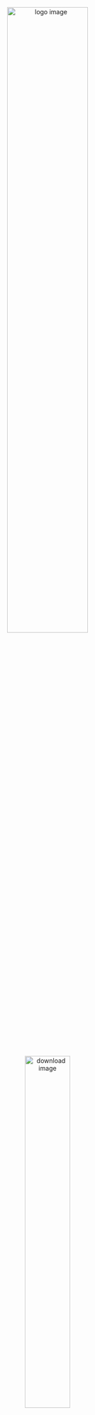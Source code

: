 <p align="center"><img src="https://raw.githubusercontent.com/trolit/sShuffler/storage/images/logo.png" width="60%" alt="logo image"></p>

<p align="center"><a href="https://github.com/trolit/sShuffler/releases/download/v1.1/sShuffler_desktop.zip"><img src="https://raw.githubusercontent.com/trolit/sShuffler/storage/images/5.png" width="45%" alt="download image"></a></p>

Check for viruses <a href="https://www.virustotal.com/gui/url-analysis/u-9e728f005d4938ca844107d17563e5b59933ac5ece9509a575959eccd515ed14-1586804287/detection">here</a> with VirusTotal.

<h4>About</h4>

<table>
  <tbody>
    <tr>
      <td>
        project timeframe
      </td>
      <td>12.04.2020 - 13.04.2020 (v1.1)</td>
    </tr>
  </tbody>
</table>

<p align="justify">sShuffler stands for song Shuffler. It is an open source, simple solution that gives playlists second life(literally) by randomly(well, pseudorandomly..) rearranging it. If you listen to the songs in the same order(especially while driving a car), sooner or later you will want to reorder it to make it unpredictable. What you can do is use random play function(if your car owns it).. but that might feel just too random(you don't want to get the same song N times) or.. try software that reorders playlist for you so you don't have to rename songs manually and loose time(I recommend Mp3Tag if you want to sort playlist freely). sShuffler generates output with leading zeros that order is strongly observed by most music players. Created for private purposes but maybe someone will find it useful too :) </p>

<h4>Consider the following situation</h4>

<p align="justify">You uploaded 15 songs on USB drive in 1..15 convention. Then you connected it to the music player. After first song ended, player launched track number 11. That's because music player found at first place number 1. If you switch next songs you will get 12, 13, 14, 15 and after 15 you will hear second track. Some of the players act like that. How to overcome this situation? Refer to car documentation and configure music player or... use quicker workaround by adding leading zeros.</p>

<p align="justify">If you use leading zeros for the mentioned 15 tracks, for e.g. 001 to 015, position of the 1 will matter so your music player after track 001 will launch 002!</p>

<h4>About app</h4>

<p align="justify">sShuffler generates output like this</p>

<p align="left"><img src="https://raw.githubusercontent.com/trolit/sShuffler/storage/images/3.png" width="40%" alt="generate from 1"></p>

<p align="justify">But if needed, you can set manually starting number(when for e.g. you got some new tracks that you want to put at the beginning of the playlist). Then new tracks order can also be automated but this time without specifying starting point:) </p>

<p align="left"><img src="https://raw.githubusercontent.com/trolit/sShuffler/storage/images/4.png" width="40%" alt="generate from N"></p>

<p align="justify">sShuffler interface looks like this</p>

<p align="center"><img src="https://raw.githubusercontent.com/trolit/sShuffler/storage/images/1.PNG" width="70%" alt="sShuffler interface"></p>

<p align="justify">In the Log area you will see messages that appear on certain events</p>

<p align="center"><img src="https://raw.githubusercontent.com/trolit/sShuffler/storage/images/2.PNG" width="70%" alt="sShuffler - log"></p>

<h4>Usage</h4>

<p align="justify">After downloading zip file, unpack and launch exe file, tool will popup. Check for help if you want to, drop songs you want to randomly(pseudorandomly) reorder and get the output. sShuffler does not overwrite source data. </p>

<br/>
<br/>
<br/>

Snake emoji used as logo belongs to Twitter and is licensed under CC BY 4.0 (<a href="https://iconify.design/icon-sets/twemoji/snake.html">source</a>)

Download icon belongs to icons8 (<a href="https://icons8.com/icons">source</a>)

sShuffler uses TagLib# to modify track number(<a href="https://github.com/mono/taglib-sharp">source</a>)

Loading icon used in progress panel(<a href="https://loading.io/">source</a>)

<br/>
<br/>

Template generated using <a href="https://github.com/trolit/EzGitDoc">EzGitDoc</a>
